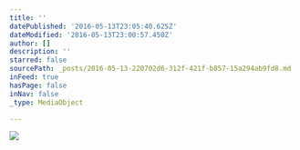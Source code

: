 ```yaml
---
title: ''
datePublished: '2016-05-13T23:05:40.625Z'
dateModified: '2016-05-13T23:00:57.450Z'
author: []
description: ''
starred: false
sourcePath: _posts/2016-05-13-220702d6-312f-421f-b857-15a294ab9fd8.md
inFeed: true
hasPage: false
inNav: false
_type: MediaObject

---
```

![](https://the-grid-user-content.s3-us-west-2.amazonaws.com/b23a9d30-6666-4ac9-b329-8f95a3de6ce4.jpg)